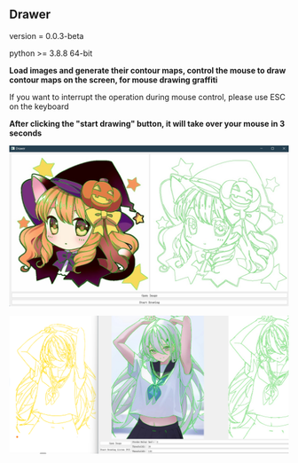 ## Drawer

version = 0.0.3-beta

python >= 3.8.8 64-bit

**Load images and generate their contour maps, control the mouse to draw contour maps on the screen, for mouse drawing graffiti**

If you want to interrupt the operation during mouse control, please use ESC on the keyboard

**After clicking the "start drawing" button, it will take over your mouse in 3 seconds**

![example](./docs/example.png)

![result](./docs/example2.png)